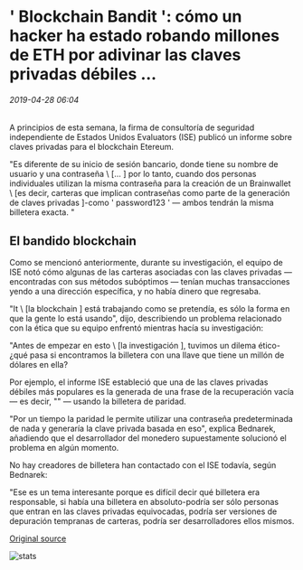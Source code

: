 # ' Blockchain Bandit ': cómo un hacker ha estado robando millones de ETH por adivinar las claves privadas débiles ...

###### 2019-04-28 06:04

A principios de esta semana, la firma de consultoría de seguridad independiente de Estados Unidos Evaluators (ISE) publicó un informe sobre claves privadas para el blockchain Etereum.

"Es diferente de su inicio de sesión bancario, donde tiene su nombre de usuario y una contraseña \ [... \] por lo tanto, cuando dos personas individuales utilizan la misma contraseña para la creación de un Brainwallet \ [es decir, carteras que implican contraseñas como parte de la generación de claves privadas \]-como ' password123 ' — ambos tendrán la misma billetera exacta. "

## El bandido blockchain

Como se mencionó anteriormente, durante su investigación, el equipo de ISE notó cómo algunas de las carteras asociadas con las claves privadas — encontradas con sus métodos subóptimos — tenían muchas transacciones yendo a una dirección específica, y no había dinero que regresaba.

"It \ [la blockchain \] está trabajando como se pretendía, es sólo la forma en que la gente lo está usando", dijo, describiendo un problema relacionado con la ética que su equipo enfrentó mientras hacía su investigación:

"Antes de empezar en esto \ [la investigación \], tuvimos un dilema ético-¿qué pasa si encontramos la billetera con una llave que tiene un millón de dólares en ella?

Por ejemplo, el informe ISE estableció que una de las claves privadas débiles más populares es la generada de una frase de la recuperación vacía — es decir, "" — usando la billetera de paridad.

"Por un tiempo la paridad le permite utilizar una contraseña predeterminada de nada y generaría la clave privada basada en eso", explica Bednarek, añadiendo que el desarrollador del monedero supuestamente solucionó el problema en algún momento.

No hay creadores de billetera han contactado con el ISE todavía, según Bednarek:

"Ese es un tema interesante porque es difícil decir qué billetera era responsable, si había una billetera en absoluto-podría ser sólo personas que entran en las claves privadas equivocadas, podría ser versiones de depuración tempranas de carteras, podría ser desarrolladores ellos mismos.

[Original source](https://cointelegraph.com/news/blockchain-bandit-how-a-hacker-has-been-stealing-millions-worth-of-eth-by-guessing-weak-private-keys)

![stats](https://c.statcounter.com/11760860/0/a89fa40b/1/ "stats")